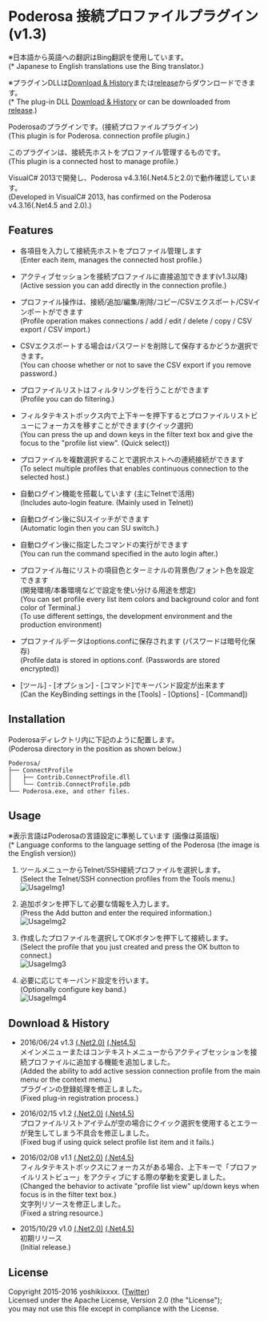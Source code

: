 # Poderosa 接続プロファイルプラグイン (v1.3)
※日本語から英語への翻訳はBing翻訳を使用しています。  
(* Japanese to English translations use the Bing translator.)

※プラグインDLLは[Download & History](#dl_history)または[release][MENU-RELEASE]からダウンロードできます。  
(* The plug-in DLL [Download & History](#dl_history) or can be downloaded from [release][MENU-RELEASE].)

Poderosaのプラグインです。(接続プロファイルプラグイン)  
(This plugin is for Poderosa. connection profile plugin.)

このプラグインは、接続先ホストをプロファイル管理するものです。  
(This plugin is a connected host to manage profile.)

VisualC# 2013で開発し、Poderosa v4.3.16(.Net4.5と2.0)で動作確認しています。  
(Developed in VisualC# 2013, has confirmed on the Poderosa v4.3.16(.Net4.5 and 2.0).)


## Features
* 各項目を入力して接続先ホストをプロファイル管理します  
(Enter each item, manages the connected host profile.)

* アクティブセッションを接続プロファイルに直接追加できます(v1.3以降)  
(Active session you can add directly in the connection profile.)

* プロファイル操作は、接続/追加/編集/削除/コピー/CSVエクスポート/CSVインポートができます  
(Profile operation makes connections / add / edit / delete / copy / CSV export / CSV import.)

* CSVエクスポートする場合はパスワードを削除して保存するかどうか選択できます。  
(You can choose whether or not to save the CSV export if you remove password.)

* プロファイルリストはフィルタリングを行うことができます  
(Profile you can do filtering.)

* フィルタテキストボックス内で上下キーを押下するとプロファイルリストビューにフォーカスを移すことができます(クイック選択)  
(You can press the up and down keys in the filter text box and give the focus to the "profile list view". (Quick select))

* プロファイルを複数選択することで選択ホストへの連続接続ができます  
(To select multiple profiles that enables continuous connection to the selected host.)

* 自動ログイン機能を搭載しています (主にTelnetで活用)  
(Includes auto-login feature. (Mainly used in Telnet))

* 自動ログイン後にSUスイッチができます  
(Automatic login then you can SU switch.)

* 自動ログイン後に指定したコマンドの実行ができます  
(You can run the command specified in the auto login after.)

* プロファイル毎にリストの項目色とターミナルの背景色/フォント色を設定できます  
(開発環境/本番環境などで設定を使い分ける用途を想定)  
(You can set profile every list item colors and background color and font color of Terminal.)  
(To use different settings, the development environment and the production environment)

* プロファイルデータはoptions.confに保存されます (パスワードは暗号化保存)  
(Profile data is stored in options.conf. (Passwords are stored encrypted))

* [ツール] - [オプション] - [コマンド]でキーバンド設定が出来ます  
(Can the KeyBinding settings in the [Tools] - [Options] - [Command])


## Installation
Poderosaディレクトリ内に下記のように配置します。  
(Poderosa directory in the position as shown below.)

`Poderosa/`  
`├── ConnectProfile`  
`│   ├── Contrib.ConnectProfile.dll`  
`│   └── Contrib.ConnectProfile.pdb`  
`└── Poderosa.exe, and other files.`


## Usage
※表示言語はPoderosaの言語設定に準拠しています (画像は英語版)  
(* Language conforms to the language setting of the Poderosa (the image is the English version))

1. ツールメニューからTelnet/SSH接続プロファイルを選択します。  
(Select the Telnet/SSH connection profiles from the Tools menu.)  
![UsageImg1](https://github.com/yoshikixxxx/poderosa-connectprofile-plugin/wiki/img/img1.png)

2. 追加ボタンを押下して必要な情報を入力します。  
(Press the Add button and enter the required information.)  
![UsageImg2](https://github.com/yoshikixxxx/poderosa-connectprofile-plugin/wiki/img/img2.png)

3. 作成したプロファイルを選択してOKボタンを押下して接続します。  
(Select the profile that you just created and press the OK button to connect.)  
![UsageImg3](https://github.com/yoshikixxxx/poderosa-connectprofile-plugin/wiki/img/img3.png)

4. 必要に応じてキーバンド設定を行います。  
(Optionally configure key band.)  
![UsageImg4](https://github.com/yoshikixxxx/poderosa-connectprofile-plugin/wiki/img/img4.png)


## <a name ="dl_history">Download & History
* 2016/06/24 v1.3 [(.Net2.0)][DL-1.3-net20] [(.Net4.5)][DL-1.3-net45]  
メインメニューまたはコンテキストメニューからアクティブセッションを接続プロファイルに追加する機能を追加しました。  
(Added the ability to add active session connection profile from the main menu or the context menu.)  
プラグインの登録処理を修正しました。  
(Fixed plug-in registration process.)

* 2016/02/15 v1.2 [(.Net2.0)][DL-1.2-net20] [(.Net4.5)][DL-1.2-net45]  
プロファイルリストアイテムが空の場合にクイック選択を使用するとエラーが発生してしまう不具合を修正しました。  
(Fixed bug if using quick select profile list item and it fails.)

* 2016/02/08 v1.1 [(.Net2.0)][DL-1.1-net20] [(.Net4.5)][DL-1.1-net45]  
フィルタテキストボックスにフォーカスがある場合、上下キーで「プロファイルリストビュー」をアクティブにする際の挙動を変更しました。  
(Changed the behavior to activate "profile list view" up/down keys when focus is in the filter text box.)  
文字列リソースを修正しました。  
(Fixed a string resource.)

* 2015/10/29 v1.0 [(.Net2.0)][DL-1.0-net20] [(.Net4.5)][DL-1.0-net45]  
初期リリース  
(Initial release.)


## License
Copyright 2015-2016 yoshikixxxx. ([Twitter][TWITTER])  
Licensed under the Apache License, Version 2.0 (the "License");  
you may not use this file except in compliance with the License.




[MENU-RELEASE]: https://github.com/yoshikixxxx/poderosa-connectprofile-plugin/releases
[DL-1.0-net20]: https://github.com/yoshikixxxx/poderosa-connectprofile-plugin/releases/download/1.0/connectprofile_1.0_net20.zip
[DL-1.0-net45]: https://github.com/yoshikixxxx/poderosa-connectprofile-plugin/releases/download/1.0/connectprofile_1.0_net45.zip
[DL-1.1-net20]: https://github.com/yoshikixxxx/poderosa-connectprofile-plugin/releases/download/1.1/connectprofile_1.1_net20.zip
[DL-1.1-net45]: https://github.com/yoshikixxxx/poderosa-connectprofile-plugin/releases/download/1.1/connectprofile_1.1_net45.zip
[DL-1.2-net20]: https://github.com/yoshikixxxx/poderosa-connectprofile-plugin/releases/download/1.2/connectprofile_1.2_net20.zip
[DL-1.2-net45]: https://github.com/yoshikixxxx/poderosa-connectprofile-plugin/releases/download/1.2/connectprofile_1.2_net45.zip
[DL-1.3-net20]: https://github.com/yoshikixxxx/poderosa-connectprofile-plugin/releases/download/1.3/connectprofile_1.3_net20.zip
[DL-1.3-net45]: https://github.com/yoshikixxxx/poderosa-connectprofile-plugin/releases/download/1.3/connectprofile_1.3_net45.zip
[TWITTER]: https://twitter.com/yoshikixxxxaol
